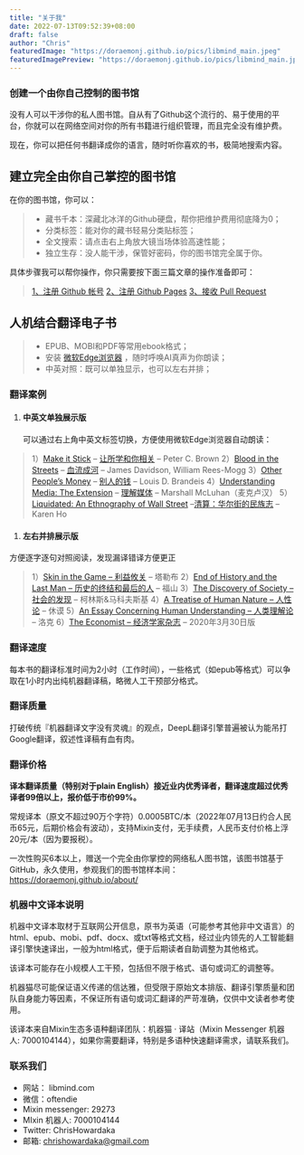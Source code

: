 ```yaml
---
title: "关于我"
date: 2022-07-13T09:52:39+08:00
draft: false
author: "Chris"
featuredImage: "https://doraemonj.github.io/pics/libmind_main.jpeg"
featuredImagePreview: "https://doraemonj.github.io/pics/libmind_main.jpeg"
---
```


### 创建一个由你自己控制的图书馆

没有人可以干涉你的私人图书馆。自从有了Github这个流行的、易于使用的平台，你就可以在网络空间对你的所有书籍进行组织管理，而且完全没有维护费。

现在，你可以把任何书翻译成你的语言，随时听你喜欢的书，极简地搜索内容。

## 建立完全由你自己掌控的图书馆

在你的图书馆，你可以：

>   -   藏书千本：深藏北冰洋的Github硬盘，帮你把维护费用彻底降为0；
>   -   分类标签：能对你的藏书轻易分类贴标签；
>   -   全文搜索：请点击右上角放大镜当场体验高速性能；
>   -   独立生存：没人能干涉，保管好密码，你的图书馆完全属于你。

具体步骤我可以帮你操作，你只需要按下面三篇文章的操作准备即可：

>   [1、注册 Github 帐号](https://doraemonj.github.io/zh-cn/create_github_account/)
>   [2、注册 Github Pages](https://doraemonj.github.io/zh-cn/create_github_pages/)
>   [3、接收 Pull Request](https://doraemonj.github.io/zh-cn/merge_pull_request/)

## 人机结合翻译电子书

>   -   EPUB、MOBI和PDF等常用ebook格式；
>   -   安装 [微软Edge浏览器](https://www.microsoft.com/en-us/edge?brand=M022&OCID=AID2200279_SEM_CjwKCAjwkMeUBhBuEiwA4hpqEJExPBTKbPKwb09NI1QjqXEl2pAL7l6RfyQF1pi9HJYs2NRLsRLCxRoCY9YQAvD_BwE:G:s&ef_id=CjwKCAjwkMeUBhBuEiwA4hpqEJExPBTKbPKwb09NI1QjqXEl2pAL7l6RfyQF1pi9HJYs2NRLsRLCxRoCY9YQAvD_BwE:G:s) ，随时呼唤AI真声为你朗读；
>   -   中英对照：既可以单独显示，也可以左右并排；

### 翻译案例

1.  #### 中英文单独展示版

    可以通过右上角中英文标签切换，方便使用微软Edge浏览器自动朗读：

>   1）[Make it Stick](https://doraemonj.github.io/en/make_it_stick/) – [让所学和你相关](https://doraemonj.github.io/make_it_stick/) – Peter C. Brown
>   2）[Blood in the Streets](https://doraemonj.github.io/en/blood_in_the_streets/) – [血流成河](https://doraemonj.github.io/blood_in_the_streets/) – James Davidson, William Rees-Mogg
>   3）[Other People’s Money](https://doraemonj.github.io/en/other_peoples_money/) – [别人的钱](https://doraemonj.github.io/other_peoples_money/) – Louis D. Brandeis
>   4）[Understanding Media: The Extension](https://doraemonj.github.io/en/understanding_media/) – [理解媒体](https://doraemonj.github.io/understanding_media/) – Marshall McLuhan（麦克卢汉） 5）[Liquidated: An Ethnography of Wall Street](https://doraemonj.github.io/liquidated/) –[清算：华尔街的民族志](https://doraemonj.github.io/zh-cn/liquidated/) – Karen Ho

1.  #### 左右并排展示版

 方便逐字逐句对照阅读，发现漏译错译方便更正

>   1）[Skin in the Game – 利益攸关](https://doraemonj.github.io/docs/b28_skin_in_the_game/en_zh.html) – 塔勒布
>   2）[End of History and the Last Man – 历史的终结和最后的人](https://doraemonj.github.io/docs/b40_end_of_history_and_the_last_man/b4.html) – 福山
>   3）[The Discovery of Society – 社会的发现](https://doraemonj.github.io/docs/b35_the_discovery_of_society/b4.html) – 柯林斯&马科夫斯基
>   4）[A Treatise of Human Nature – 人性论](https://doraemonj.github.io/docs/b33_a_treatise_of_human_nature/b4.html) – 休谟
>   5）[An Essay Concerning Human Understanding – 人类理解论](https://doraemonj.github.io/docs/b32_an_essay_concerning_human_understanding/b3.html) – 洛克
>   6）[The Economist – 经济学家杂志](https://doraemonj.github.io/docs/b30_the_economist/20220330/en_zh.html) – 2020年3月30日版

### 翻译速度

每本书的翻译标准时间为2小时（工作时间），一些格式（如epub等格式）可以争取在1小时内出纯机器翻译稿，略微人工干预部分格式。

### 翻译质量

打破传统『机器翻译文字没有灵魂』的观点，DeepL翻译引擎普遍被认为能吊打Google翻译，叙述性译稿有血有肉。

### 翻译价格

**译本翻译质量（特别对于plain English）接近业内优秀译者，翻译速度超过优秀译者99倍以上，报价低于市价99%。**

常规译本（原文不超过90万个字符）0.0005BTC/本（2022年07月13日约合人民币65元，后期价格会有波动），支持Mixin支付，无手续费，人民币支付价格上浮20元/本（因为要报税）。

一次性购买6本以上，赠送一个完全由你掌控的网络私人图书馆，该图书馆基于GitHub，永久使用，参观我们的图书馆样本间：https://doraemonj.github.io/about/

### 机器中文译本说明

机器中文译本取材于互联网公开信息，原书为英语（可能参考其他非中文语言）的html、epub、mobi、pdf、docx、或txt等格式文档，经过业内领先的人工智能翻译引擎快速译出，一般为html格式，便于后期读者自助调整为其他格式。

该译本可能存在小规模人工干预，包括但不限于格式、语句或词汇的调整等。

机器猫尽可能保证语义传递的信达雅，但受限于原始文本排版、翻译引擎质量和团队自身能力等因素，不保证所有语句或词汇翻译的严苛准确，仅供中文读者参考使用。

该译本来自Mixin生态多语种翻译团队：机器猫 · 译站（Mixin Messenger 机器人: 7000104144），如果你需要翻译，特别是多语种快速翻译需求，请联系我们。

### 联系我们

- 网站： libmind.com
- 微信：oftendie
- Mixin messenger: 29273
- MIxin 机器人: 7000104144
- Twitter: ChrisHowardaka
- 邮箱: chrishowardaka@gmail.com

